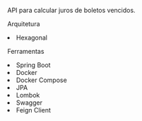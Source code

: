 API para calcular juros de boletos vencidos.

Arquitetura 
<li>Hexagonal</li>

Ferramentas
<li>Spring Boot</li>
<li>Docker</li>
<li>Docker Compose</li>
<li>JPA</li>
<li>Lombok</li>
<li>Swagger</li>
<li>Feign Client</li>
